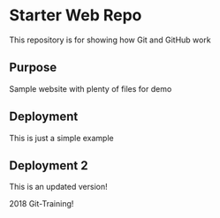 # Starter Web Repo

This repository is for showing how Git and GitHub work

## Purpose

Sample website with plenty of files for demo


## Deployment

This is just a simple example

## Deployment 2 

This is an updated version! 


2018 Git-Training! 
